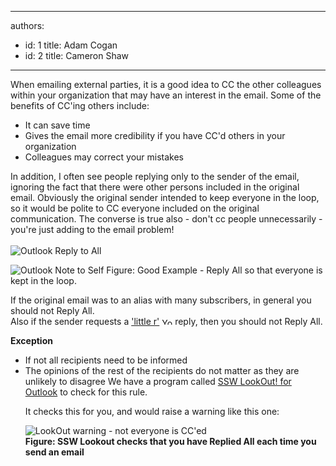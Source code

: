 

---
authors:
  - id: 1
    title: Adam Cogan
  - id: 2
    title: Cameron Shaw
---




<span class='intro'> 
  <p>When emailing external parties, it is a good idea to CC the other colleagues within your organization that may have an interest in the email. Some of the benefits of CC'ing others include&#58;</p>
<ul>
    <li>It can save time </li>
    <li>Gives the email more credibility if you have CC'd others in your organization </li>
    <li>Colleagues may correct your mistakes </li>
</ul>
 </span>


  <p>In addition, I often see people replying only to the sender of the email, ignoring the fact that there were other persons included in the original email. Obviously the original sender intended to keep everyone in the loop, so it would be polite to CC everyone included on the original communication. The converse is true also - don't cc people unnecessarily - you're just adding to the email problem! <br>
<br>
<img alt="Outlook Reply to All" src="/Standards/Communication/RulesToBetterEmail/PublishingImages/ReplyToAll.gif" /></p>
<img class="ms-rteCustom-ImageArea" alt="Outlook Note to Self" src="/Standards/Communication/RulesToBetterEmail/PublishingImages/OutlookNotetoSelf.gif" /> <span class="ms-rteCustom-FigureGood">Figure&#58;&#160;Good Example - Reply All so that everyone is kept in the loop.</span> <br>
<p>If the original email was to an alias with many subscribers, in general you should not Reply All. <br>
Also if the sender requests a <a href="http&#58;//www.ssw.com.au/ssw/Redirect/Netlingo.htm">'little r'</a> <img width="17" height="11" alt="You are going to a site outside of SSW" src="http&#58;//www.ssw.com.au/ssw/Images/LeaveSite.gif" /> reply, then you should not Reply All. </p>
<div class="ms-rteCustom-GreyBox">
<p><b>Exception</b></p>
<ul>
    <li>If not all recipients need to be informed </li>
    <li>The opinions of the rest of the recipients do not matter as they are unlikely to disagree <font class="ms-rteCustom-YellowBorderBox">We have a program called <a href="http&#58;//www.ssw.com.au/ssw/LookOut/">SSW LookOut! for Outlook</a> to check for this rule. </font>
    <p>It checks this for you, and would raise a warning like this one&#58;</p>
    <img alt="LookOut warning - not everyone is CC'ed" src="/Standards/Communication/RulesToBetterEmail/PublishingImages/ContactorNotAllCC.GIF" /><br>
    <b>Figure&#58; SSW Lookout checks that you have Replied All each time you send an email</b> </li>
</ul>
</div>



